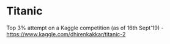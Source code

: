 # Titanic
Top 3% attempt on a Kaggle competition (as of 16th Sept'19) - https://www.kaggle.com/dhirenkakkar/titanic-2
